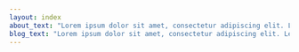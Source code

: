 ```yaml
---
layout: index
about_text: "Lorem ipsum dolor sit amet, consectetur adipiscing elit. Leo massa eleifend nisi commodo. Pretium dolor sed tortor iaculis a feugiat sit. Faucibus posuere a ultricies aliquam vulputate."
blog_text: "Lorem ipsum dolor sit amet, consectetur adipiscing elit. Leo massa eleifend nisi commodo. Pretium dolor sed tortor iaculis a feugiat sit. Faucibus posuere a ultricies aliquam vulputate."
---
```

